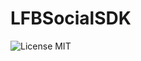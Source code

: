 LFBSocialSDK
===========
![License MIT](https://img.shields.io/github/license/mashape/apistatus.svg?maxAge=2592000)

